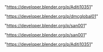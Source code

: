 "https://developer.blender.org/p/Aditi10351"

"https://developer.blender.org/p/dmcglobal01"

"https://developer.blender.org/p/san001"

 
"https://developer.blender.org/p/san001"


"https://developer.blender.org/p/Aditi10351"


 
